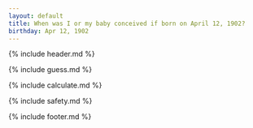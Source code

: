 ```yaml
---
layout: default
title: When was I or my baby conceived if born on April 12, 1902?
birthday: Apr 12, 1902
---
```


{% include header.md %}

{% include guess.md %}

{% include calculate.md %}

{% include safety.md %}

{% include footer.md %}



